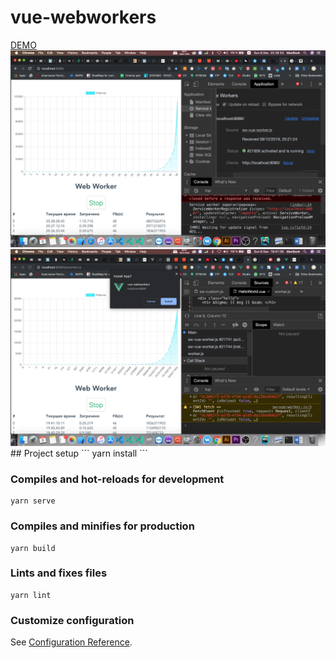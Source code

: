 # vue-webworkers
<a href="https://kostia7alania.github.io/vue-web-worker-fibonacci/dist/" target="_blank">
    DEMO
</a>
<img src="./dist/img/vue-worker.png">
<img src="./dist/img/screen-vue-worker.png">
## Project setup
```
yarn install
```

### Compiles and hot-reloads for development
```
yarn serve
```

### Compiles and minifies for production
```
yarn build
```

### Lints and fixes files
```
yarn lint
```

### Customize configuration
See [Configuration Reference](https://cli.vuejs.org/config/).
